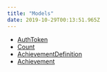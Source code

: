 ```yaml
---
title: "Models"
date: 2019-10-29T00:13:51.965Z
---
```


- [AuthToken](authtoken)
- [Count](count)
- [AchievementDefinition](achievementdefinition)
- [Achievement](achievement)
